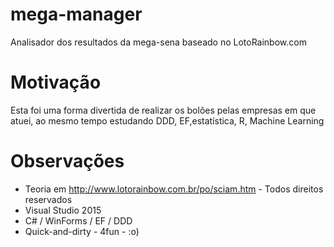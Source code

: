 # mega-manager
Analisador dos resultados da mega-sena baseado no LotoRainbow.com

# Motivação
Esta foi uma forma divertida de realizar os bolões pelas empresas em que atuei, ao mesmo tempo estudando DDD, EF,estatística, R, Machine Learning

# Observações
- Teoria em http://www.lotorainbow.com.br/po/sciam.htm - Todos direitos reservados
- Visual Studio 2015
- C# / WinForms / EF / DDD
- Quick-and-dirty - 4fun - :o)

